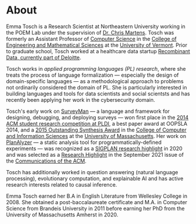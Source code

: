 # About

Emma Tosch is a Research Scientist at Northeastern University working in the POEM Lab under the supervision of [Dr. Chris Martens](https://sites.google.com/ncsu.edu/cmartens). Tosch was formerly an Assistant Professor of [Computer Science](https://www.uvm.edu/cems/cs) in the [College of Engineering and Mathematical Sciences](https://www.uvm.edu/cems) at the [University of Vermont](https://www.uvm.edu). Prior to graduate school, Tosch worked at a healthcare data startup [Recombinant Data, currently part of Deloitte](https://www.fiercebiotech.com/data-management/deloitte-scoops-up-recombinant-for-data-warehousing-and-analytics).

Tosch works in *applied programming languages (PL) research*, where she treats the process of language formalization &mdash; especially the design of domain-specific languages &mdash; as a methodological approach to problems not ordinarily considered the domain of PL. She is particularly interested in building languages and tools for data scientists and social scientsts and has recently been applying her work in the cybersecurity domain.

Tosch's early work on [SurveyMan](http://surveyman.emmatosch.com) &mdash; a language and framework for designing, debugging, and deploying surveys &mdash; won first place in the [2014 ACM student research competition at PLDI](https://src.acm.org/winners/2015), a best paper award at OOPSLA 2014, and a [2015 Outstanding Synthesis Award](https://www.cics.umass.edu/oaa2015) in the [College of Computer and Information Sciences](https://cics.umass.edu) at the [University of Massachusetts](https://www.umass.edu). Her work on [PlanAlyzer](https://github.com/KDL-umass/PlanAlyzer) &mdash; a static analysis tool for programmatically-defined experiments &mdash; was recognized as a [SIGPLAN research highlight](https://blog.sigplan.org/2020/09/01/2019-sigplan-research-highlight-awards/) in 2020 and was selected as a [Research Highlight](https://cacm.acm.org/magazines/2021/9/255047-planalyzer) in the September 2021 issue of the [Communications of the ACM](https://cacm.acm.org). 

Tosch has additionally worked in question answering (natural language processing), evolutionary computation, and explainable AI and has active research interests related to causal inference. 

Emma Tosch earned her B.A in English Literature from Wellesley College in 2008. She obtained a post-baccalaureate certificate and M.A. in Computer Science from Brandeis University in 2011 before earning her PhD from the University of Massachusetts Amherst in 2020.